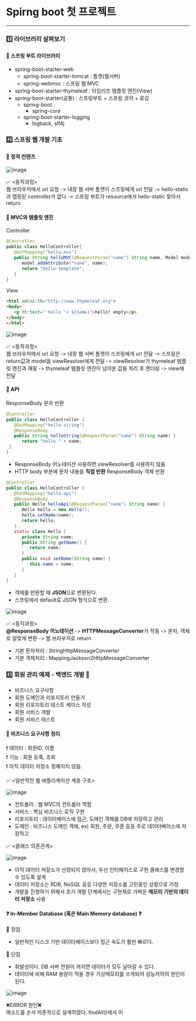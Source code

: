 # Spirng boot 첫 프로젝트
----------------
### 1️⃣ 라이브러리 살펴보기
#### 🔶 스프링 부트 라이브러리
 * spring-boot-starter-web
    * spring-boot-starter-tomcat : 톰캣(웹서버)
    * spring-webmvc : 스프링 웹 MVC
 * spring-boot-starter-thymeleaf : 타임리프 템플릿 엔진(View)
 * spring-boot-starter(공통) : 스프링부트 + 스프링 코어 + 로깅
    * spring-boot
      * spring-core
    * spring-boot-starter-logging
      * logback, slf4j
### 2️⃣ 스프링 웹 개발 기초
#### 🔶 정적 컨텐츠
![image](https://user-images.githubusercontent.com/46257667/103171993-914bfa00-4893-11eb-9d31-047c98f15161.png)

✅ <동작과정><br>
웹 브라우저에서 url 요청 -> 내장 웹 서버 톰캣이 스프링에게 url 전달 -> hello-static과 맵핑된 controller가 없다 -> 스프링 부트가 resource에서 hello-static 찾아서 return

#### 🔶 MVC와 템플릿 엔진
Controller
```java
@Controller
public class HelloController{
   @GetMapping("hello-mvc")
   public String helloMVC(@RequestParam("name") String name, Model model) {
      model.addAttribute("name", name);
      return "hello-template";
   }
}
```
View
```html
<html xmlns:th="http://www.thymeleaf.org">
<body>
   <p th:text="'hello '+ ${name}">hello! empty</p>
</body>
</html>  
```
![image](https://user-images.githubusercontent.com/46257667/103173536-0ec93780-489f-11eb-8257-4acf1a810869.png)

✅ <동작과정><br>
웹 브라우저에서 url 요청 -> 내장 웹 서버 톰캣이 스프링에게 url 전달 -> 스프링은 return값과 model을 viewResolver에게 전달 -> viewResolver가 thymeleaf 템플릿 엔진과 매핑 -> thymeleaf 템플릿 엔진이 넘어온 값들 처리 후 랜더링 -> view에 전달

#### 🔶 API
ResponseBody 문자 반환
```java
@Controller
public class HelloController {
   @GetMapping("hello-string")
   @ResponseBody
   public String helloString(@RequestParam("name") String name) {
      return "hello " + name;
 }
}
```
* ResponseBody 어노테이션 사용하면 viewResolver를 사용하지 않음
* HTTP body 부분에 문자 내용을 **직접 반환**
ResponseBody 객체 반환
```java
@Controller
public class HelloController {
   @GetMapping("hello-api")
   @ResponseBody
   public Hello helloApi(@RequestParam("name") String name) {
      Hello hello = new Hello();
      hello.setName(name);
      return hello;
   }
   static class Hello {
      private String name;
      public String getName() {
         return name;
      }
      public void setName(String name) {
         this.name = name;
      }
   }
}
```
* 객체를 반환할 때 **JSON**으로 변환된다.
* 스프링에서 default로 JSON 형식으로 변환.

![image](https://user-images.githubusercontent.com/46257667/103208494-1e4e8c00-4944-11eb-9976-48958ac72f77.png)

✅ <동작과정><br>
**@ResponseBody 어노테이션** -> **HTTPMessageConverter**가 작동 -> 문자, 객체로 알맞게 변환 -> 웹 브라우저로 return<br>
* 기본 문자처리 : StringHttpMessageConverter
* 기본 객체처리 : MappingJackson2HttpMessageConverter

### 3️⃣ 회원 관리 예제 - 백엔드 개발 🎯
- 비즈니스 요구사항 
- 회원 도메인과 리포지토리 만들기
- 회원 리포지토리 테스트 케이스 작성
- 회원 서비스 개발
- 회원 서비스 테스트
#### 🔶 비즈니스 요구사항 정리
❗️ 데이터 : 회원ID, 이름<br>
❗️ 기능 : 회원 등록, 조회<br>
❗️ 아직 데이터 저장소 정해지지 않음.

✅ <일반적인 웹 애플리케이션 계층 구조>

![image](https://user-images.githubusercontent.com/46257667/103216861-6d9fb700-495a-11eb-89fb-b5a251d6f820.png)
- 컨트롤러 : 웹 MVC의 컨트롤러 역할
- 서비스 : 핵심 비즈니스 로직 구현
- 리포지토리 : 데이터베이스에 접근, 도메인 객체를 DB에 저장하고 관리
- 도메인 : 비즈니스 도메인 객체, ex) 회원, 주문, 쿠폰 등등 주로 데이터베이스에 저장하고 

✅ <클래스 의존관계>

![image](https://user-images.githubusercontent.com/46257667/103217075-0df5db80-495b-11eb-8246-6a68a9637dd0.png)

- 아직 데이터 저장소가 선정되지 않아서, 우선 인터페이스로 구현 클래스를 변경할 수 있도록 설계
- 데이터 저장소는 RDB, NoSQL 등등 다양한 저장소를 고민중인 상황으로 가정
- 개발을 진행하기 위해서 초기 개발 단계에서는 구현체로 가벼운 **메모리 기반의 데이터 저장소** 사용

#### ❓ In-Member Database (혹은 Main Memory database) ❓<br> 
🔵 장점
- 일반적인 디스크 기반 데이터베이스보다 접근 속도가 훨씬 빠르다.

🔴 단점
- 휘발성이다. DB 서버 전원이 꺼지면 데이터가 모두 날아갈 수 있다. 
- 데이터에 비해 RAM 용량이 적을 경우 가상메모리를 쓰게되어 성능저하의 원인이 된다.

![image](https://user-images.githubusercontent.com/46257667/103224884-02f77700-496c-11eb-9dae-ecb58f1fba3e.png)

❌ERROR 원인❌<br>
메소드를 순서 의존적으로 설계하였다. findAll()에서 미
